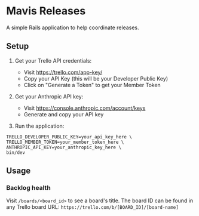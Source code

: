 # Mavis Releases

A simple Rails application to help coordinate releases.

## Setup

1. Get your Trello API credentials:
   - Visit https://trello.com/app-key/
   - Copy your API Key (this will be your Developer Public Key)
   - Click on "Generate a Token" to get your Member Token

2. Get your Anthropic API key:
   - Visit https://console.anthropic.com/account/keys
   - Generate and copy your API key

2. Run the application:

```
TRELLO_DEVELOPER_PUBLIC_KEY=your_api_key_here \
TRELLO_MEMBER_TOKEN=your_member_token_here \
ANTHROPIC_API_KEY=your_anthropic_key_here \
bin/dev
```

## Usage

### Backlog health

Visit `/boards/<board_id>` to see a board's title. The board ID can be found in any Trello board URL:
`https://trello.com/b/[BOARD_ID]/[board-name]`
